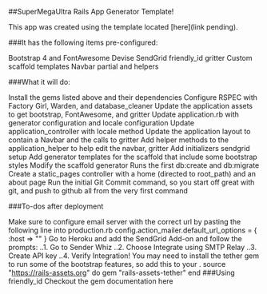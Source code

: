 ##SuperMegaUltra Rails App Generator Template!

This app was created using the template located [here](link pending).

###It has the following items pre-configured:

Bootstrap 4 and FontAwesome
Devise
SendGrid
friendly_id
gritter
Custom scaffold templates
Navbar partial and helpers

###What it will do:

Install the gems listed above and their dependencies
Configure RSPEC with Factory Girl, Warden, and database_cleaner
Update the application assets to get bootstrap, FontAwesome, and gritter
Update application.rb with generator configuration and locale configuration
Update application_controller with locale method
Update the application layout to contain a Navbar and the calls to gritter
Add helper methods to the application_helper to help edit the navbar, gritter
Add initializers sendgrid setup
Add generator templates for the scaffold that include some bootstrap styles
Modify the scaffold generator
Runs the first db:create and db:migrate
Create a static_pages controller with a home (directed to root_path) and an about page
Run the initial Git Commit command, so you start off great with git, and push to github all from the very first command

###To-dos after deployment

Make sure to configure email server with the correct url by pasting the following line into production.rb
config.action_mailer.default_url_options = { :host => "<YourURLHere>" }
Go to Heroku and add the SendGrid Add-on and follow the prompts: ..1. Go to Sender Whiz ..2. Choose Integrate using SMTP Relay ..3. Create API key ..4. Verify Integration!
You may need to install the tether gem to run some of the bootstrap features, so add this to your .
source "https://rails-assets.org" do
  gem "rails-assets-tether"
end
###Using friendly_id Checkout the gem documentation here

